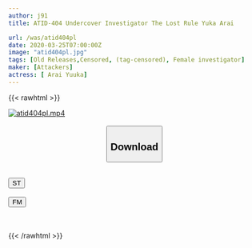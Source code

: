 ```yaml
---
author: j91
title: ATID-404 Undercover Investigator The Lost Rule Yuka Arai

url: /was/atid404pl
date: 2020-03-25T07:00:00Z
image: "atid404pl.jpg"
tags: [Old Releases,Censored, (tag-censored), Female investigator]
maker: [Attackers]
actress: [ Arai Yuuka]
---
```



{{< rawhtml >}}

<div class="video" data-videoid="ZyPpbxXwmliq9mV">
    <a href="javascript:;">
        <img src="/was/atid404pl/atid404pl.jpg" width="WIDTH" height="HEIGHT" alt="atid404pl.mp4" loading="lazy">
    </a>
</div>

<script type="text/javascript" src="https://j91.asia/asset/on-demand-st.js"></script>

<br>
  <link rel="stylesheet" href="https://j91.asia/asset/bs5.css">
  
  <center>
  <button class="btn btn-primary" type="button" data-bs-toggle="collapse" data-bs-target=".multi-collapse" aria-expanded="false" aria-controls="multiCollapseExample1 multiCollapseExample2"><h2>Download</h2></button></center>
</p>
<div class="row">
  <div class="col">
    <div class="collapse multi-collapse" id="multiCollapseExample1">
      <div class="card card-body">
	      	      <br>
<div class="buttons">  
<a href="https://streamtape.to/v/ZyPpbxXwmliq9mV" target="_blank"><button class="btn-hover color-3"><i class="fa fa-download"></i> ST</button></a></div>
    </div>
  </div>
</div>
  <div class="col">
    <div class="collapse multi-collapse" id="multiCollapseExample2">
      <div class="card card-body">
	      <br>
<div class="buttons">
    <a href="https://filemoon.sx/d/woncs2ntpqrz" target="_blank"><button class="btn-hover color-8"><i class="fa fa-download"></i> FM</button></a></div>
<br><br>
      </div>
    </div>
  </div>
</div>

{{< /rawhtml >}}